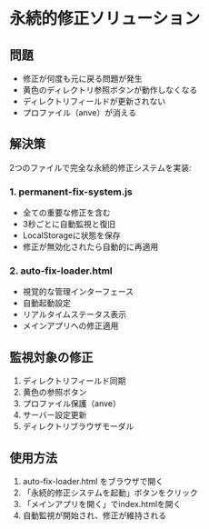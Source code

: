# 永続的修正ソリューション

## 問題
- 修正が何度も元に戻る問題が発生
- 黄色のディレクトリ参照ボタンが動作しなくなる
- ディレクトリフィールドが更新されない
- プロファイル（anve）が消える

## 解決策
2つのファイルで完全な永続的修正システムを実装:

### 1. permanent-fix-system.js
- 全ての重要な修正を含む
- 3秒ごとに自動監視と復旧
- LocalStorageに状態を保存
- 修正が無効化されたら自動的に再適用

### 2. auto-fix-loader.html
- 視覚的な管理インターフェース
- 自動起動設定
- リアルタイムステータス表示
- メインアプリへの修正適用

## 監視対象の修正
1. ディレクトリフィールド同期
2. 黄色の参照ボタン
3. プロファイル保護（anve）
4. サーバー設定更新
5. ディレクトリブラウザモーダル

## 使用方法
1. auto-fix-loader.html をブラウザで開く
2. 「永続的修正システムを起動」ボタンをクリック
3. 「メインアプリを開く」でindex.htmlを開く
4. 自動監視が開始され、修正が維持される